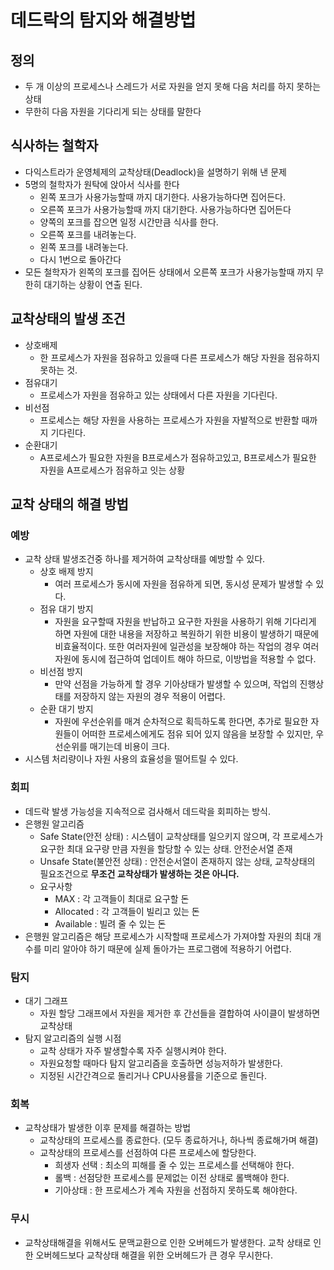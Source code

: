 # 데드락의 탐지와 해결방법

## 정의

- 두 개 이상의 프로세스나 스레드가 서로 자원을 얻지 못해 다음 처리를 하지 못하는 상태
- 무한히 다음 자원을 기다리게 되는 상태를 말한다

## 식사하는 철학자

- 다익스트라가 운영체제의 교착상태(Deadlock)을 설명하기 위해 낸 문제
- 5명의 철학자가 원탁에 앉아서 식사를 한다
  - 왼쪽 포크가 사용가능할때 까지 대기한다. 사용가능하다면 집어든다.
  - 오른쪽 포크가 사용가능할때 까지 대기한다. 사용가능하다면 집어든다
  - 양쪽의 포크를 잡으면 일정 시간만큼 식사를 한다.
  - 오른쪽 포크를 내려놓는다.
  - 왼쪽 포크를 내려놓는다.
  - 다시 1번으로 돌아간다
- 모든 철학자가 왼쪽의 포크를 집어든 상태에서 오른쪽 포크가 사용가능할때 까지 무한히 대기하는 상황이 연출 된다.

## 교착상태의 발생 조건

- 상호배제
  - 한 프로세스가 자원을 점유하고 있을때 다른 프로세스가 해당 자원을 점유하지 못하는 것.
- 점유대기
  - 프로세스가 자원을 점유하고 있는 상태에서 다른 자원을 기다린다.
- 비선점
  - 프로세스는 해당 자원을 사용하는 프로세스가 자원을 자발적으로 반환할 때까지 기다린다.
- 순환대기
  - A프로세스가 필요한 자원을 B프로세스가 점유하고있고, B프로세스가 필요한 자원을 A프로세스가 점유하고 잇는 상황

## 교착 상태의 해결 방법

### 예방

- 교착 상태 발생조건중 하나를 제거하여 교착상태를 예방할 수 있다.
  - 상호 배제 방지
    - 여러 프로세스가 동시에 자원을 점유하게 되면, 동시성 문제가 발생할 수 있다.
  - 점유 대기 방지
    - 자원을 요구할때 자원을 반납하고 요구한 자원을 사용하기 위해 기다리게 하면 자원에 대한 내용을 저장하고 복원하기 위한 비용이 발생하기 때문에 비효율적이다. 또한 여러자원에 일관성을 보장해야 하는 작업의 경우 여러 자원에 동시에 접근하여 업데이트 해야 하므로, 이방법을 적용할 수 없다.
  - 비선점 방지
    - 만약 선점을 가능하게 할 경우 기아상태가 발생할 수 있으며, 작업의 진행상태를 저장하지 않는 자원의 경우 적용이 어렵다.
  - 순환 대기 방지
    - 자원에 우선순위를 매겨 순차적으로 획득하도록 한다면, 추가로 필요한 자원들이 어떠한 프로세스에게도 점유 되어  있지 않음을 보장할 수 있지만, 우선순위를 매기는데 비용이 크다.
- 시스템 처리량이나 자원 사용의 효율성을 떨어트릴 수 있다.

### 회피

- 데드락 발생 가능성을 지속적으로 검사해서 데드락을 회피하는 방식.
- 은행원 알고리즘
  - Safe State(안전 상태) : 시스템이 교착상태를 일으키지 않으며, 각 프로세스가 요구한 최대 요구량 만큼 자원을 할당할 수 있는 상태. 안전순서열 존재
  - Unsafe State(불안전 상태) : 안전순서열이 존재하지 않는 상태, 교착상태의 필요조건으로 **무조건 교착상태가 발생하는 것은 아니다.**
  - 요구사항
    - MAX : 각 고객들이 최대로 요구할 돈
    - Allocated : 각 고객들이 빌리고 있는 돈
    - Available : 빌려 줄 수 있는 돈
- 은행원 알고리즘은 해당 프로세스가 시작할때 프로세스가 가져야할 자원의 최대 개수를 미리 알아야 하기 때문에 실제 돌아가는 프로그램에 적용하기 어렵다.

### 탐지

- 대기 그래프
  - 자원 할당 그래프에서 자원을 제거한 후 간선들을 결합하여 사이클이 발생하면 교착상태
- 탐지 알고리즘의 실행 시점
  - 교착 상태가 자주 발생할수록 자주 실행시켜야 한다.
  - 자원요청할 때마다 탐지 알고리즘을 호출하면 성능저하가 발생한다.
  - 지정된 시간간격으로 돌리거나 CPU사용률을 기준으로 돌린다.

### 회복

- 교착상태가 발생한 이후 문제를 해결하는 방법
  - 교착상태의 프로세스를 종료한다. (모두 종료하거나, 하나씩 종료해가며 해결)
  - 교착상태의 프로세스를 선점하여 다른 프로세스에 할당한다.
    - 희생자 선택 : 최소의 피해를 줄 수 있는 프로세스를 선택해야 한다.
    - 롤백 : 선점당한 프로세스를 문제없는 이전 상태로 롤백해야 한다.
    - 기아상태 : 한 프로세스가 계속 자원을 선점하지 못하도록 해야한다.

### 무시

- 교착상태해결을 위해서도 문맥교환으로 인한 오버헤드가 발생한다. 교착 상태로 인한 오버헤드보다 교착상태 해결을 위한 오버헤드가 큰 경우 무시한다.
